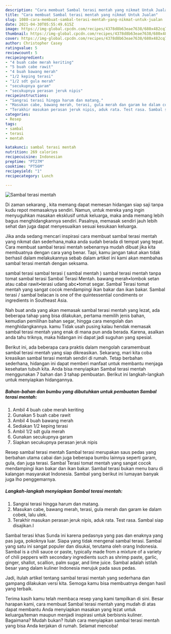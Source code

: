 ```yaml
---
description: "Cara membuat Sambal terasi mentah yang nikmat Untuk Jualan"
title: "Cara membuat Sambal terasi mentah yang nikmat Untuk Jualan"
slug: 1080-cara-membuat-sambal-terasi-mentah-yang-nikmat-untuk-jualan
date: 2021-04-30T05:55:49.615Z
image: https://img-global.cpcdn.com/recipes/4378d8b63eae7638/680x482cq70/sambal-terasi-mentah-foto-resep-utama.jpg
thumbnail: https://img-global.cpcdn.com/recipes/4378d8b63eae7638/680x482cq70/sambal-terasi-mentah-foto-resep-utama.jpg
cover: https://img-global.cpcdn.com/recipes/4378d8b63eae7638/680x482cq70/sambal-terasi-mentah-foto-resep-utama.jpg
author: Christopher Casey
ratingvalue: 5
reviewcount: 5
recipeingredient:
- "4 buah cabe merah keriting"
- "5 buah cabe rawit"
- "4 buah bawang merah"
- "1/2 keping terasi"
- "1/2 sdt gula merah"
- "secukupnya garam"
- "secukupnya perasan jeruk nipis"
recipeinstructions:
- "Sangrai terasi hingga harum dan matang."
- "Masukan cabe, bawang merah, terasi, gula merah dan garam ke dalam cobek, lalu ulek."
- "Terakhir masukan perasan jeruk nipis, aduk rata. Test rasa. Sambal siap disajikan.l"
categories:
- Resep
tags:
- sambal
- terasi
- mentah

katakunci: sambal terasi mentah 
nutrition: 269 calories
recipecuisine: Indonesian
preptime: "PT27M"
cooktime: "PT56M"
recipeyield: "1"
recipecategory: Lunch

---
```



![Sambal terasi mentah](https://img-global.cpcdn.com/recipes/4378d8b63eae7638/680x482cq70/sambal-terasi-mentah-foto-resep-utama.jpg)

Di zaman  sekarang , kita memang dapat memesan hidangan siap saji tanpa kudu repot memasaknya sendiri. Namun, untuk mereka yang ingin menyuguhkan masakan eksklusif untuk keluarga, maka anda memang lebih bagus menghidangkannya sendiri. Pasalnya, memasak sendiri jauh lebih sehat dan juga dapat menyesuaikan sesuai kesukaan keluarga.

Jika anda sedang mencari inspirasi cara membuat sambal terasi mentah yang nikmat dan sederhana,maka anda sudah berada di tempat yang tepat. Cara membuat sambal terasi mentah  sebenarnya mudah dibuat jika kita membuatnya dengan cara yang benar. Tapi, kamu jangan takut akan tidak berhasil dalam melakukannya 
sebab dalam artikel ini kami akan membahas sambal terasi mentah dengan seksama.  

sambal terasi sambal terasi ( sambal mentah ) sambal terasi mentah tanpa tomat sambal terasi Sambal Terasi Mentah. bawang merah•lombok setan atau cabai rawit•terasi udang abc•tomat segar. Sambal Terasi tomat mentah yang sangat cocok mendampingi ikan bakar dan ikan bakar. Sambal terasi / sambal belacan is one of the quintessential condiments or ingredients in Southeast Asia.

Nah buat anda yang akan memasak sambal terasi mentah yang lezat, ada beberapa tahap yang bisa dilakukan, pertama memilih jenis bahan, kemudian pemilihan bahan segar, hingga cara mengolah dan menghidangkannya. kamu Tidak usah pusing kalau hendak memasak sambal terasi mentah yang enak di mana pun anda berada. Karena, asalkan anda  tahu triknya, maka hidangan ini dapat jadi suguhan yang spesial.

Berikut ini, ada beberapa cara praktis  dalam mengolah caramembuat sambal terasi mentah yang siap dikreasikan. Sekarang, mari kita coba kreasikan sambal terasi mentah sendiri di rumah. Tetap berbahan sederhana, hidangan ini dapat memberi manfaat untuk membantu menjaga kesehatan tubuh kita. Anda bisa menyiapkan Sambal terasi mentah menggunakan 7 bahan dan 3 tahap pembuatan. Berikut ini langkah-langkah untuk menyiapkan hidangannya.

<!--inarticleads1-->

##### Bahan-bahan dan bumbu yang dibutuhkan untuk pembuatan Sambal terasi mentah:

1. Ambil 4 buah cabe merah keriting
1. Gunakan 5 buah cabe rawit
1. Ambil 4 buah bawang merah
1. Sediakan 1/2 keping terasi
1. Ambil 1/2 sdt gula merah
1. Gunakan secukupnya garam
1. Siapkan secukupnya perasan jeruk nipis


Resep sambal terasi mentah Sambal terasi merupakan saus pedas yang berbahan utama cabai dan juga beberapa bumbu lainnya seperti garam, gula, dan juga terasi. Sambal Terasi tomat mentah yang sangat cocok mendampingi ikan bakar dan ikan bakar. Sambal terasi bukan menu baru di kalangan masyarakat Indonesia. Sambal yang berikut ini lumayan banyak juga lho penggemarnya. 

<!--inarticleads2-->

##### Langkah-langkah menyiapkan Sambal terasi mentah:

1. Sangrai terasi hingga harum dan matang.
1. Masukan cabe, bawang merah, terasi, gula merah dan garam ke dalam cobek, lalu ulek.
1. Terakhir masukan perasan jeruk nipis, aduk rata. Test rasa. Sambal siap disajikan.l


Sambal terasi khas Sunda ini karena pedasnya yang pas dan enaknya yang pas juga, pokoknya luar. Siapa yang tidak mengenal sambal terasi. Sambal yang satu ini sangat populer dan disukai, terutama oleh orang Indonesia. Sambal is a chili sauce or paste, typically made from a mixture of a variety of chili peppers with secondary ingredients such as shrimp paste, garlic, ginger, shallot, scallion, palm sugar, and lime juice. Sambal adalah istilah besar yang dalam kuliner Indonesia merujuk pada saus pedas. 

Jadi, itulah artikel tentang  sambal terasi mentah  yang sederhana dan gampang dilakukan versi kita. Semoga kamu bisa membuatnya dengan hasil yang terbaik. 

Terima kasih kamu telah membaca resep yang kami tampilkan di sini. Besar harapan kami, cara membuat  Sambal terasi mentah yang mudah di atas dapat membantu Anda menyiapkan masakan yang lezat untuk keluarga/teman maupun menjadi inspirasi untuk berbisnis kuliner. Bagaimana? Mudah bukan? Itulah cara menyiapkan sambal terasi mentah yang bisa Anda kerjakan di rumah. Selamat mencoba!

